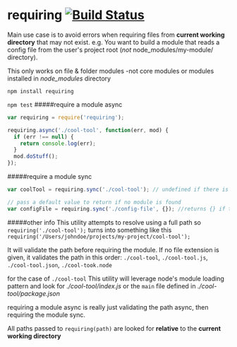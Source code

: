 requiring [![Build Status](https://travis-ci.org/joebartels/requiring.svg?branch=master)](https://travis-ci.org/joebartels/requiring)
=========
Main use case is to avoid errors when requiring files from **current working directory** that may not exist.
e.g. You want to build a module that reads a config file from the user's project root (*not* node_modules/my-module/ directory).

This only works on file & folder modules -not core modules or modules installed in *node_modules* directory

`npm install requiring`

`npm test`
#####require a module async
```javascript
var requiring = require('requiring');

requiring.async('./cool-tool', function(err, mod) {
  if (err !== null) {
    return console.log(err);
  }
  mod.doStuff();
});
```

#####require a module sync
```javascript
var coolTool = requiring.sync('./cool-tool'); // undefined if there is no 'cool-tool'

// pass a default value to return if no module is found
var configFile = requiring.sync('./config-file', {}); //returns {} if there is no 'config-file'
```

#####other info
This utility attempts to resolve using a full path so `requiring('./cool-tool');` turns into something like this  `requiring('/Users/johndoe/projects/my-project/cool-tool');`

It will validate the path before requiring the module. If no file extension is given, it validates the path in this order: `./cool-tool`, `./cool-tool.js`, `./cool-tool.json`, `./cool-took.node`

for the case of `./cool-tool` This utility will leverage node's module loading pattern and look for *./cool-tool/index.js* or the `main` file defined in *./cool-tool/package.json* 

requiring a module async is really just validating the path async, then requiring the module sync.

All paths passed to `requiring(path)` are looked for **relative** to the **current working directory** 
